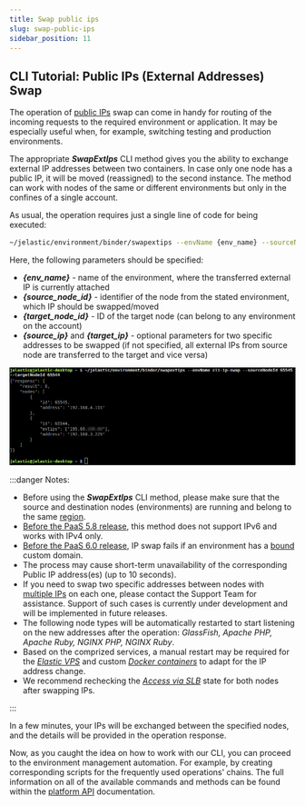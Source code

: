 ```yaml
---
title: Swap public ips
slug: swap-public-ips
sidebar_position: 11
---
```


## CLI Tutorial: Public IPs (External Addresses) Swap

The operation of [public IPs](/docs/application-setting/external-access-to-applications/public-ip) swap can come in handy for routing of the incoming requests to the required environment or application. It may be especially useful when, for example, switching testing and production environments.

The appropriate **_SwapExtIps_** CLI method gives you the ability to exchange external IP addresses between two containers. In case only one node has a public IP, it will be moved (reassigned) to the second instance. The method can work with nodes of the same or different environments but only in the confines of a single account.

As usual, the operation requires just a single line of code for being executed:

```bash
~/jelastic/environment/binder/swapextips --envName {env_name} --sourceNodeId {source_node_id} --targetNodeId {target_node_id} [--sourceIp {source_ip}] [--targetIp {target_ip}]
```

Here, the following parameters should be specified:

- **_{env_name}_** - name of the environment, where the transferred external IP is currently attached
- **_{source_node_id}_** - identifier of the node from the stated environment, which IP should be swapped/moved
- **_{target_node_id}_** - ID of the target node (can belong to any environment on the account)
- **_{source_ip}_** and **_{target_ip}_** - optional parameters for two specific addresses to be swapped (if not specified, all external IPs from source node are transferred to the target and vice versa)

<div style={{
    display:'flex',
    justifyContent: 'center',
    margin: '0 0 1rem 0'
}}>

![Locale Dropdown](./img/SwapPublicIPs/01-cli-swap-external-ip.png)

</div>

:::danger Notes:

- Before using the **_SwapExtIps_** CLI method, please make sure that the source and destination nodes (environments) are running and belong to the same [region](/docs/environment-management/environment-regions/choosing-a-region).
- <u>Before the PaaS 5.8 release</u>, this method does not support IPv6 and works with IPv4 only.
- <u>Before the PaaS 6.0 release</u>, IP swap fails if an environment has a [bound](http://localhost:3000/docs/application-setting/domain-name-management/custom-domain-name#how-to-bind-domain-to-environment) custom domain.
- The process may cause short-term unavailability of the corresponding Public IP address(es) (up to 10 seconds).
- If you need to swap two specific addresses between nodes with [multiple IPs](http://localhost:3000/docs/application-setting/external-access-to-applications/multiple-public-ip) on each one, please contact the Support Team for assistance. Support of such cases is currently under development and will be implemented in future releases.
- The following node types will be automatically restarted to start listening on the new addresses after the operation: _GlassFish, Apache PHP, Apache Ruby, NGINX PHP, NGINX Ruby_.
- Based on the comprized services, a manual restart may be required for the [_Elastic VPS_](/docs/Elastic%20VPS/Elastic%20VPS%20Overview/General%20Information) and custom [_Docker containers_](http://localhost:3000/docs/container/container-deployment/custom-containers-deployment) to adapt for the IP address change.
- We recommend rechecking the [_Access via SLB_](http://localhost:3000/docs/application-setting/external-access-to-applications/shared-load-balancer#deny-access-via-shared-load-balancer) state for both nodes after swapping IPs.

:::

In a few minutes, your IPs will be exchanged between the specified nodes, and the details will be provided in the operation response.

Now, as you caught the idea on how to work with our CLI, you can proceed to the environment management automation. For example, by creating corresponding scripts for the frequently used operations' chains. The full information on all of the available commands and methods can be found within the [platform API](https://cloudmydc.com/) documentation.
